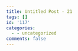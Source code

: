 ```yaml
---
title: Untitled Post - 21
tags: []
id: '117'
categories:
  - - uncategorized
comments: false
---
```

